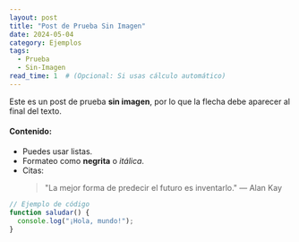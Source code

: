```yaml
---
layout: post
title: "Post de Prueba Sin Imagen"
date: 2024-05-04
category: Ejemplos
tags:
  - Prueba
  - Sin-Imagen
read_time: 1  # (Opcional: Si usas cálculo automático)
---
```


Este es un post de prueba **sin imagen**, por lo que la flecha debe aparecer al final del texto.

#### Contenido:
- Puedes usar listas.
- Formateo como **negrita** o *itálica*.
- Citas:
  > "La mejor forma de predecir el futuro es inventarlo." — Alan Kay

```javascript
// Ejemplo de código
function saludar() {
  console.log("¡Hola, mundo!");
}